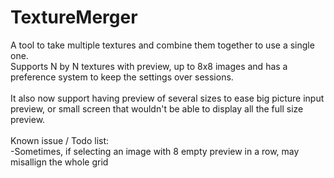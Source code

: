 TextureMerger
=============

A tool to take multiple textures and combine them together to use a single one.<br>
Supports N by N textures with preview, up to 8x8 images and has a preference system to keep the settings over sessions.<br>
<br>
It also now support having preview of several sizes to ease big picture input preview, or small screen that wouldn't be able to display all the full size preview.<br>
<br>
Known issue / Todo list:<br>
-Sometimes, if selecting an image with 8 empty preview in a row, may misallign the whole grid<br>